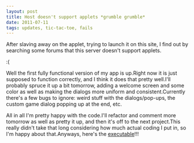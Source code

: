 ```yaml
---
layout: post
title: Host doesn't support applets *grumble grumble*
date: 2011-07-11
tags: updates, tic-tac-toe, fails
---
```


After slaving away on the applet, trying to launch it on this site, I find out by searching some forums that this server doesn't support applets.

:(

Well the first fully functional version of my app is up.Right now it is just supposed to function correctly, and I think it does that pretty well.I'll probably spruce it up a bit tomorrow, adding a welcome screen and some color as well as making the dialogs more uniform and consistent.Currently there's a few bugs to ignore: weird stuff with the dialogs/pop-ups, the custom game dialog popping up at the end, etc.

All in all I'm pretty happy with the code.I'll refactor and comment more tomorrow as well as pretty it up, and then it's off to the next project.This really didn't take that long considering how much actual coding I put in, so I'm happy about that.Anyways, here's the <a href="projects.php?project=4">executable</a>!!!